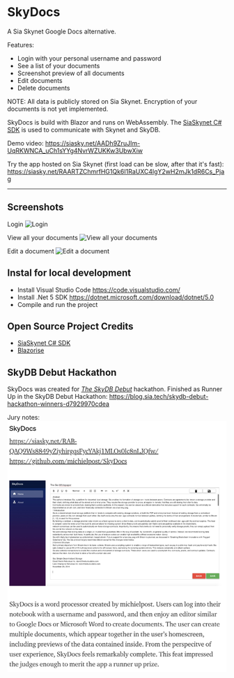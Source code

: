 # SkyDocs
A Sia Skynet Google Docs alternative.

Features:
- Login with your personal username and password
- See a list of your documents
- Screenshot preview of all documents
- Edit documents
- Delete documents

NOTE: All data is publicly stored on Sia Skynet. Encryption of your documents is not yet implemented.

SkyDocs is build with Blazor and runs on WebAssembly. The [SiaSkynet C# SDK](https://github.com/michielpost/SiaSkynet) is used to communicate with Skynet and SkyDB.

Demo video: https://siasky.net/AADh9ZruJIm-UqRKWNCA_uCh1sYYg4NvrWZUKKw3UbwXiw

Try the app hosted on Sia Skynet (first load can be slow, after that it's fast): https://siasky.net/RAARTZChmrfHG1Qk6I1RaUXC4lgY2wH2mJk1dR6Cs_Pjag

---

## Screenshots

Login
![Login](screenshots/01_login.png)

View all your documents
![View all your documents](screenshots/02_documents.png)

Edit a document
![Edit a document](screenshots/03_edit_document.png)

## Instal for local development
- Install Visual Studio Code https://code.visualstudio.com/
- Install .Net 5 SDK https://dotnet.microsoft.com/download/dotnet/5.0
- Compile and run the project

## Open Source Project Credits
- [SiaSkynet C# SDK](https://github.com/michielpost/SiaSkynet)
- [Blazorise](https://github.com/stsrki/Blazorise)

## SkyDB Debut Hackathon
SkyDocs was created for *[The SkyDB Debut](https://gitcoin.co/hackathon/skydb/)* hackathon. 
Finished as Runner Up in the SkyDB Debut Hackathon: https://blog.sia.tech/skydb-debut-hackathon-winners-d7929970cdea  

Jury notes:
![Hackathon results](screenshots/hackathon_winner.jpg)